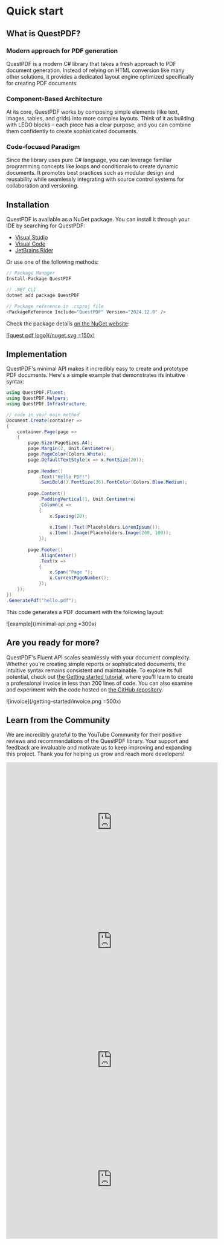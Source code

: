 # Quick start

## What is QuestPDF?

### Modern approach for PDF generation

QuestPDF is a modern C# library that takes a fresh approach to PDF document generation. Instead of relying on HTML conversion like many other solutions, it provides a dedicated layout engine optimized specifically for creating PDF documents.

### Component-Based Architecture

At its core, QuestPDF works by composing simple elements (like text, images, tables, and grids) into more complex layouts. Think of it as building with LEGO blocks – each piece has a clear purpose, and you can combine them confidently to create sophisticated documents. 

### Code-focused Paradigm

Since the library uses pure C# language, you can leverage familiar programming concepts like loops and conditionals to create dynamic documents. It promotes best practices such as modular design and reusability while seamlessly integrating with source control systems for collaboration and versioning.

## Installation

QuestPDF is available as a NuGet package. You can install it through your IDE by searching for QuestPDF:
- [Visual Studio](https://learn.microsoft.com/en-us/nuget/consume-packages/install-use-packages-visual-studio)
- [Visual Code](https://code.visualstudio.com/docs/csharp/package-management)
- [JetBrains Rider](https://www.jetbrains.com/help/rider/Using_NuGet.html)

Or use one of the following methods:

```c#
// Package Manager
Install-Package QuestPDF

// .NET CLI
dotnet add package QuestPDF

// Package reference in .csproj file
<PackageReference Include="QuestPDF" Version="2024.12.0" />
```

Check the package details [on the NuGet website](https://www.nuget.org/packages/QuestPDF/):

[![quest pdf logo](/nuget.svg =150x)](https://www.nuget.org/packages/QuestPDF/)

## Implementation

QuestPDF's minimal API makes it incredibly easy to create and prototype PDF documents. Here's a simple example that demonstrates its intuitive syntax:

```c#
using QuestPDF.Fluent;
using QuestPDF.Helpers;
using QuestPDF.Infrastructure;

// code in your main method
Document.Create(container =>
{
    container.Page(page =>
    {
        page.Size(PageSizes.A4);
        page.Margin(2, Unit.Centimetre);
        page.PageColor(Colors.White);
        page.DefaultTextStyle(x => x.FontSize(20));
        
        page.Header()
            .Text("Hello PDF!")
            .SemiBold().FontSize(36).FontColor(Colors.Blue.Medium);
        
        page.Content()
            .PaddingVertical(1, Unit.Centimetre)
            .Column(x =>
            {
                x.Spacing(20);
                
                x.Item().Text(Placeholders.LoremIpsum());
                x.Item().Image(Placeholders.Image(200, 100));
            });
        
        page.Footer()
            .AlignCenter()
            .Text(x =>
            {
                x.Span("Page ");
                x.CurrentPageNumber();
            });
    });
})
.GeneratePdf("hello.pdf");
```

This code generates a PDF document with the following layout:

![example](/minimal-api.png =300x)


## Are you ready for more?

QuestPDF's Fluent API scales seamlessly with your document complexity. Whether you're creating simple reports or sophisticated documents, the intuitive syntax remains consistent and maintainable. To explore its full potential, check out [the Getting started tutorial](/getting-started.html), where you'll learn to create a professional invoice in less than 200 lines of code. You can also examine and experiment with the code hosted on [the GitHub repository](https://github.com/QuestPDF/example-invoice).

![invoice](/getting-started/invoice.png =500x)

## Learn from the Community

We are incredibly grateful to the YouTube Community for their positive reviews and recommendations of the QuestPDF library. Your support and feedback are invaluable and motivate us to keep improving and expanding this project. Thank you for helping us grow and reach more developers!

<iframe width="560" height="315" src="https://www.youtube.com/embed/_M0IgtGWnvE" frameborder="0" allow="accelerometer; autoplay; clipboard-write; encrypted-media; gyroscope; picture-in-picture" allowfullscreen></iframe>
<br>
<iframe width="560" height="315" src="https://www.youtube.com/embed/T89A_7dz1P8" frameborder="0" allow="accelerometer; autoplay; clipboard-write; encrypted-media; gyroscope; picture-in-picture" allowfullscreen></iframe>
<br>
<iframe width="560" height="315" src="https://www.youtube.com/embed/-iYvZvpLX0g" frameborder="0" allow="accelerometer; autoplay; clipboard-write; encrypted-media; gyroscope; picture-in-picture" allowfullscreen></iframe>
<br>
<iframe width="560" height="315" src="https://www.youtube.com/embed/bhR4Cmg16gs" frameborder="0" allow="accelerometer; autoplay; clipboard-write; encrypted-media; gyroscope; picture-in-picture" allowfullscreen></iframe>
